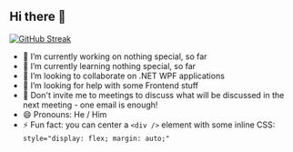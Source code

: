 ## Hi there 👋

[![GitHub Streak](https://streak-stats.demolab.com?user=PixelPerfectMind&theme=solarized-dark&border_radius=10&date_format=j%20M%5B%20Y%5D&exclude_days=Sun%2CSat)](https://git.io/streak-stats)

<!--
**PixelPerfectMind/PixelPerfectMind** is a ✨ _special_ ✨ repository because its `README.md` (this file) appears on your GitHub profile.

Here are some ideas to get you started:
-->

- 🔭 I’m currently working on nothing special, so far
- 🌱 I’m currently learning nothing special, so far
- 👯 I’m looking to collaborate on .NET WPF applications
- 🤔 I’m looking for help with some Frontend stuff
- 💬 Don't invite me to meetings to discuss what will be discussed in the next meeting - one email is enough!
- 😄 Pronouns: He / Him
- ⚡ Fun fact: you can center a `<div />` element with some inline CSS: `style="display: flex; margin: auto;"`
